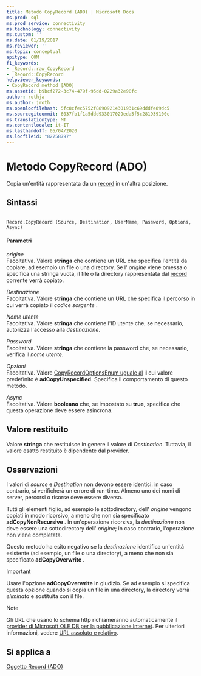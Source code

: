 ```yaml
---
title: Metodo CopyRecord (ADO) | Microsoft Docs
ms.prod: sql
ms.prod_service: connectivity
ms.technology: connectivity
ms.custom: ''
ms.date: 01/19/2017
ms.reviewer: ''
ms.topic: conceptual
apitype: COM
f1_keywords:
- _Record::raw_CopyRecord
- _Record::CopyRecord
helpviewer_keywords:
- CopyRecord method [ADO]
ms.assetid: b9bcf272-3c74-479f-95dd-0229a32e98fc
author: rothja
ms.author: jroth
ms.openlocfilehash: 5fc8cfec5752f88909214301931c69dddfe89dc5
ms.sourcegitcommit: 6037fb1f1a5ddd933017029eda5f5c281939100c
ms.translationtype: MT
ms.contentlocale: it-IT
ms.lasthandoff: 05/04/2020
ms.locfileid: "82758797"
---
```

# <a name="copyrecord-method-ado"></a>Metodo CopyRecord (ADO)
Copia un'entità rappresentata da un [record](../../../ado/reference/ado-api/record-object-ado.md) in un'altra posizione.  
  
## <a name="syntax"></a>Sintassi  
  
```  
  
Record.CopyRecord (Source, Destination, UserName, Password, Options, Async)  
```  
  
#### <a name="parameters"></a>Parametri  
 *origine*  
 Facoltativa. Valore **stringa** che contiene un URL che specifica l'entità da copiare, ad esempio un file o una directory. Se l' *origine* viene omessa o specifica una stringa vuota, il file o la directory rappresentata dal [record](../../../ado/reference/ado-api/record-object-ado.md) corrente verrà copiato.  
  
 *Destinazione*  
 Facoltativa. Valore **stringa** che contiene un URL che specifica il percorso in cui verrà copiato il *codice sorgente* .  
  
 *Nome utente*  
 Facoltativa. Valore **stringa** che contiene l'ID utente che, se necessario, autorizza l'accesso alla *destinazione*.  
  
 *Password*  
 Facoltativa. Valore **stringa** che contiene la password che, se necessario, verifica il *nome utente*.  
  
 *Opzioni*  
 Facoltativa. Valore [CopyRecordOptionsEnum uguale al](../../../ado/reference/ado-api/copyrecordoptionsenum.md) il cui valore predefinito è **adCopyUnspecified**. Specifica il comportamento di questo metodo.  
  
 *Async*  
 Facoltativa. Valore **booleano** che, se impostato su **true**, specifica che questa operazione deve essere asincrona.  
  
## <a name="return-value"></a>Valore restituito  
 Valore **stringa** che restituisce in genere il valore di *Destination*. Tuttavia, il valore esatto restituito è dipendente dal provider.  
  
## <a name="remarks"></a>Osservazioni  
 I valori di *source* e *Destination* non devono essere identici. in caso contrario, si verificherà un errore di run-time. Almeno uno dei nomi di server, percorsi o risorse deve essere diverso.  
  
 Tutti gli elementi figlio, ad esempio le sottodirectory, dell' *origine* vengono copiati in modo ricorsivo, a meno che non sia specificato **adCopyNonRecursive** . In un'operazione ricorsiva, la *destinazione* non deve essere una sottodirectory dell' *origine*; in caso contrario, l'operazione non viene completata.  
  
 Questo metodo ha esito negativo se la *destinazione* identifica un'entità esistente (ad esempio, un file o una directory), a meno che non sia specificato **adCopyOverwrite** .  
  
> [!IMPORTANT]
>  Usare l'opzione **adCopyOverwrite** in giudizio. Se ad esempio si specifica questa opzione quando si copia un file in una directory, la directory verrà *eliminata* e sostituita con il file.  
  
> [!NOTE]
>  Gli URL che usano lo schema http richiameranno automaticamente il [provider di Microsoft OLE DB per la pubblicazione Internet](../../../ado/guide/appendixes/microsoft-ole-db-provider-for-internet-publishing.md). Per ulteriori informazioni, vedere [URL assoluto e relativo](../../../ado/guide/data/absolute-and-relative-urls.md).  
  
## <a name="applies-to"></a>Si applica a  
 [Oggetto Record (ADO)](../../../ado/reference/ado-api/record-object-ado.md)
